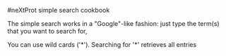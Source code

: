 #neXtProt simple search cookbook

The simple search works in a "Google"-like fashion: just type the term(s) that you want to search for,

You can use wild cards ('\*'). Searching for '\*' retrieves all entries
